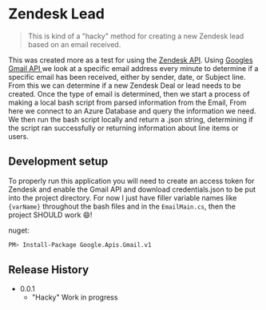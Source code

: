 # Zendesk Lead
> This is kind of a "hacky" method for creating a new Zendesk lead based on an email received.

This was created more as a test for using the  <a href ="https://developers.getbase.com/docs/rest/reference"> Zendesk API</a>. Using <a href="https://developers.google.com/gmail/api/quickstart/dotnet"> Googles Gmail API </a> we look at a specific email address every minute to determine if a specific email has been received, either by sender, date, or Subject line. From this we can determine if a new Zendesk Deal or lead needs to be created. Once the type of email is determined, then we start a process of making a local bash script from parsed information from the Email, From here we connect to an Azure Database and query the information we need. We then run the bash script locally and return a .json string, determining if the script ran successfully or returning information about line items or users. 

## Development setup

To properly run this application you will need to create an access token for Zendesk and enable the Gmail API and download credentials.json to be put into the project directory. For now I just have filler variable names like `{varName}` throughout the bash files and in the `EmailMain.cs`, then the project SHOULD work :smile:!

nuget: 
```sh
PM> Install-Package Google.Apis.Gmail.v1
```

## Release History

* 0.0.1
    * "Hacky" Work in progress
